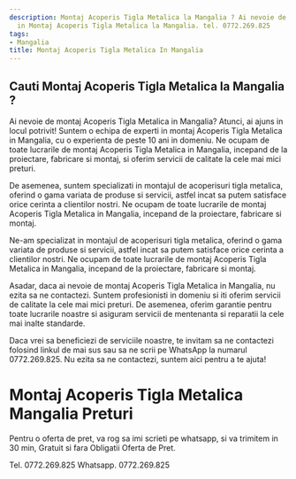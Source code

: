 ```yaml
---
description: Montaj Acoperis Tigla Metalica la Mangalia ? Ai nevoie de un profesionist
  in Montaj Acoperis Tigla Metalica la Mangalia. tel. 0772.269.825
tags:
- Mangalia
title: Montaj Acoperis Tigla Metalica In Mangalia
---
```



## Cauti Montaj Acoperis Tigla Metalica la Mangalia ?

Ai nevoie de montaj Acoperis Tigla Metalica in Mangalia? Atunci, ai ajuns in locul potrivit! Suntem o echipa de experti in montaj Acoperis Tigla Metalica in Mangalia, cu o experienta de peste 10 ani in domeniu. Ne ocupam de toate lucrarile de montaj Acoperis Tigla Metalica in Mangalia, incepand de la proiectare, fabricare si montaj, si oferim servicii de calitate la cele mai mici preturi. 

De asemenea, suntem specializati in montajul de acoperisuri tigla metalica, oferind o gama variata de produse si servicii, astfel incat sa putem satisface orice cerinta a clientilor nostri. Ne ocupam de toate lucrarile de montaj Acoperis Tigla Metalica in Mangalia, incepand de la proiectare, fabricare si montaj.

Ne-am specializat in montajul de acoperisuri tigla metalica, oferind o gama variata de produse si servicii, astfel incat sa putem satisface orice cerinta a clientilor nostri. Ne ocupam de toate lucrarile de montaj Acoperis Tigla Metalica in Mangalia, incepand de la proiectare, fabricare si montaj.

Asadar, daca ai nevoie de montaj Acoperis Tigla Metalica in Mangalia, nu ezita sa ne contactezi. Suntem profesionisti in domeniu si iti oferim servicii de calitate la cele mai mici preturi. De asemenea, oferim garantie pentru toate lucrarile noastre si asiguram servicii de mentenanta si reparatii la cele mai inalte standarde.

Daca vrei sa beneficiezi de serviciile noastre, te invitam sa ne contactezi folosind linkul de mai sus sau sa ne scrii pe WhatsApp la numarul 0772.269.825. Nu ezita sa ne contactezi, suntem aici pentru a te ajuta!

# Montaj Acoperis Tigla Metalica Mangalia Preturi
Pentru o oferta de pret, va rog sa imi scrieti pe whatsapp, si va trimitem in 30 min, Gratuit si fara Obligatii Oferta de Pret.

Tel. 0772.269.825
Whatsapp. 0772.269.825